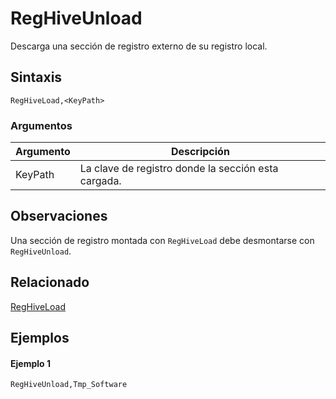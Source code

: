 # RegHiveUnload

Descarga una sección de registro externo de su registro local.

## Sintaxis

```pebakery
RegHiveLoad,<KeyPath>
```

### Argumentos

| Argumento | Descripción |
| --- | --- |
| KeyPath | La clave de registro donde la sección esta cargada. |

## Observaciones

Una sección de registro montada con `RegHiveLoad` debe desmontarse con `RegHiveUnload`.

## Relacionado

[RegHiveLoad](./RegHiveLoad.md)

## Ejemplos

#### Ejemplo 1

```pebakery
RegHiveUnload,Tmp_Software
```
